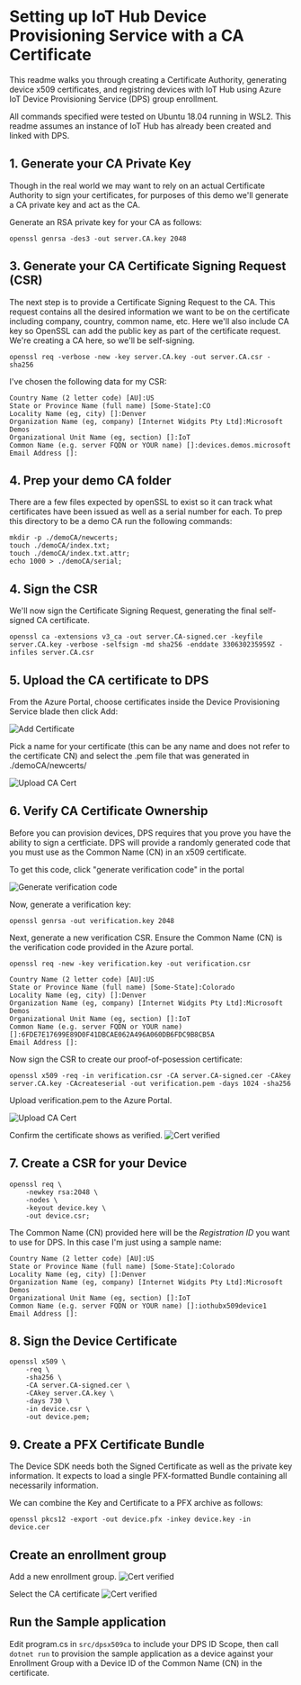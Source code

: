 # Setting up IoT Hub Device Provisioning Service with a CA Certificate

This readme walks you through creating a Certificate Authority, generating device x509 certificates, and registring devices with IoT Hub using Azure IoT Device Provisioning Service (DPS) group enrollment.

All commands specified were tested on Ubuntu 18.04 running in WSL2.  This readme assumes an instance of IoT Hub has already been created and linked with DPS.

## 1. Generate your CA Private Key

Though in the real world we may want to rely on an actual Certificate Authority to sign your certificates, for purposes of this demo we'll generate a CA private key and act as the CA.

Generate an RSA private key for your CA as follows:

`openssl genrsa -des3 -out server.CA.key 2048`

## 3. Generate your CA Certificate Signing Request (CSR)

The next step is to provide a Certificate Signing Request to the CA.  This request contains all the desired information we want to be on the certificate including company, country, common name, etc.  Here we'll also include CA key so OpenSSL can add the public key as part of the certificate request.  We're creating a CA here, so we'll be self-signing.

`openssl req -verbose -new -key server.CA.key -out server.CA.csr -sha256`

I've chosen the following data for my CSR:

```
Country Name (2 letter code) [AU]:US
State or Province Name (full name) [Some-State]:CO
Locality Name (eg, city) []:Denver
Organization Name (eg, company) [Internet Widgits Pty Ltd]:Microsoft Demos
Organizational Unit Name (eg, section) []:IoT
Common Name (e.g. server FQDN or YOUR name) []:devices.demos.microsoft
Email Address []:
```

## 4. Prep your demo CA folder

There are a few files expected by openSSL to exist so it can track what certificates have been issued as well as a serial number for each.  To prep this directory to be a demo CA run the following commands:

```
mkdir -p ./demoCA/newcerts;
touch ./demoCA/index.txt;
touch ./demoCA/index.txt.attr;
echo 1000 > ./demoCA/serial;
```

## 4. Sign the CSR

We'll now sign the Certificate Signing Request, generating the final self-signed CA certificate.

`openssl ca -extensions v3_ca -out server.CA-signed.cer -keyfile server.CA.key -verbose -selfsign -md sha256 -enddate 330630235959Z -infiles server.CA.csr`


## 5. Upload the CA certificate to DPS

From the Azure Portal, choose certificates inside the Device Provisioning Service blade then click Add:

![Add Certificate](./images/add-ca-cert.png)

Pick a name for your certificate (this can be any name and does not refer to the certificate CN) and select the .pem file that was generated in ./demoCA/newcerts/

![Upload CA Cert](./images/add-ca-cert-2.png)


## 6. Verify CA Certificate Ownership

Before you can provision devices, DPS requires that you prove you have the ability to sign a certficiate.  DPS will provide a randomly generated code that you must use as the Common Name (CN) in an x509 certificate.

To get this code, click "generate verification code" in the portal

![Generate verification code](./images/verify-certificate.png)

Now, generate a verification key:

`openssl genrsa -out verification.key 2048`

Next, generate a new verification CSR.  Ensure the Common Name (CN) is the verification code provided in the Azure portal.

`openssl req -new -key verification.key -out verification.csr`

```
Country Name (2 letter code) [AU]:US
State or Province Name (full name) [Some-State]:Colorado
Locality Name (eg, city) []:Denver
Organization Name (eg, company) [Internet Widgits Pty Ltd]:Microsoft Demos
Organizational Unit Name (eg, section) []:IoT
Common Name (e.g. server FQDN or YOUR name) []:6FDE7E17699E89D0F41DBCAE062A496A060DB6FDC9B8CB5A
Email Address []:
```

Now sign the CSR to create our proof-of-posession certificate:

`openssl x509 -req -in verification.csr -CA server.CA-signed.cer -CAkey server.CA.key -CAcreateserial -out verification.pem -days 1024 -sha256`

Upload verification.pem to the Azure Portal.

![Upload CA Cert](./images/verify-certificate.png)

Confirm the certificate shows as verified.
![Cert verified](./images/certificate-verified.png)


## 7. Create a CSR for your Device

```
openssl req \
    -newkey rsa:2048 \
    -nodes \
    -keyout device.key \
    -out device.csr;
```

The Common Name (CN) provided here will be the *Registration ID* you want to use for DPS.  In this case I'm just using a sample name:

```
Country Name (2 letter code) [AU]:US
State or Province Name (full name) [Some-State]:Colorado
Locality Name (eg, city) []:Denver
Organization Name (eg, company) [Internet Widgits Pty Ltd]:Microsoft Demos
Organizational Unit Name (eg, section) []:IoT
Common Name (e.g. server FQDN or YOUR name) []:iothubx509device1
Email Address []:
```

## 8. Sign the Device Certificate

```
openssl x509 \
    -req \
    -sha256 \
    -CA server.CA-signed.cer \
    -CAkey server.CA.key \
    -days 730 \
    -in device.csr \
    -out device.pem;
```

## 9. Create a PFX Certificate Bundle
The Device SDK needs both the Signed Certificate as well as the private key information.  It expects to load a single PFX-formatted Bundle containing all necessarily information.

We can combine the Key and Certificate to a PFX archive as follows:

```
openssl pkcs12 -export -out device.pfx -inkey device.key -in device.cer
```

## Create an enrollment group

Add a new enrollment group.
![Cert verified](./images/add-group-enrollment.png)


Select the CA certificate
![Cert verified](./images/add-group-enrollment-2.png)

## Run the Sample application
Edit program.cs in `src/dpsx509ca` to include your DPS ID Scope, then call `dotnet run` to provision the sample application as a device against your Enrollment Group with a Device ID of the Common Name (CN) in the certificate.